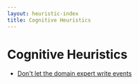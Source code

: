 ```yaml
---
layout: heuristic-index
title: Cognitive Heuristics
---
```


# Cognitive Heuristics

* [Don't let the domain expert write events](./dont-let-the-domain-expert-write-events)